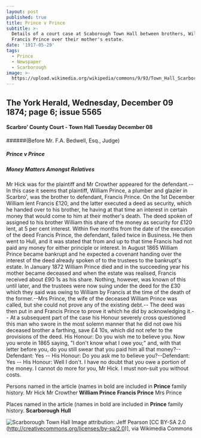 ```yaml
---
layout: post
published: true
title: Prince v Prince
subtitle: >-
  Details of a court case at Scaborough Town Hall between brothers, William and
  Francis Prince over their mother's estate.
date: '1917-05-29'
tags:
  - Prince
  - Newspaper
  - Scarborough
image: >-
  https://upload.wikimedia.org/wikipedia/commons/9/93/Town_Hall_Scarborough_-_geograph.org.uk_-_878003.jpg
---
```

## The York Herald, Wednesday, December 09 1874; page 6; issue 5565

#### Scarbro’ County Court - Town Hall Tuesday December 08

######(Before Mr. F.A. Bedwell, Esq., Judge)

##### Prince v Prince
##### Money Matters Amongst Relatives

Mr Hick was for the plaintiff and Mr Crowther appeared for the defendant.--In this case it seems that plaintiff, William Prince, a plumber and glazier in Scarbro', was the brother to defendant, Francis Prince. On the 1st December William lent Francis £120, and the latter executed a deed as security, which he handed over to his brother, he having at that time an interest in certain money that would come to him at their mother's death. The deed spoken of assigned to his brother William this share of the money as security for £120 lent, at 5 per cent interest. Within five months from the date of the execution of the deed Francis Prince, the defendant, failed twice in Business.  He then went to Hull, and it was stated that from and up to that time Francis had not paid any money for either principle or interest. In August 1865 William Prince became bankrupt and he expected a covenant handing over the interest of the deed already spoken of to the trustees to the bankrupt's estate. In January 1872 William Prince died and in the succeeding year his mother became deceased and when the estate was realised, Francis
received about £90 1s as his share. Nothing, however, was known of this until later, and the trustees were now suing under the deed for the £30 which they said was owing to William by Francis at the time of the death of the former.--Mrs Prince, the wife of the deceased William Prince was called, but she could not prove any of the existing debt.-- The deed was then put in and Francis Prince to prove it which he did by acknowledging it.-- At a subsequent part of the case his Honour severely cross questioned this man who swore in the most solemn manner that he did not owe his deceased brother a farthing, save £4 10s, which did not refer to the provisions of the deed.  His Honour: Do you wish me to believe you.  Now you wrote in 1865 saying, "I don't know what I owe you;" and, with that letter before you, do you still swear that you paid him all that money?-- Defendant: Yes -- His Honour: Do you ask me to believe you?--Defendant: Yes -- His Honour: Well I don't. I have no doubt that you owe a portion of the money.  I cannot do more for you, Mr Hick.  I must non-suit you without costs.

Persons named in the article (names in bold are included in **Prince** family history.
Mr Hick
Mr Crowther
**William Prince**
**Francis Prince**
Mrs Prince

Places named in the article (names in bold are included in **Prince** family history.
**Scarborough**
**Hull**

![Scarborough Town Hall]({{site.baseurl}}/https://upload.wikimedia.org/wikipedia/commons/9/93/Town_Hall_Scarborough_-_geograph.org.uk_-_878003.jpg)
Image attribution: Jeff Pearson [CC BY-SA 2.0 (http://creativecommons.org/licenses/by-sa/2.0)], via Wikimedia Commons
